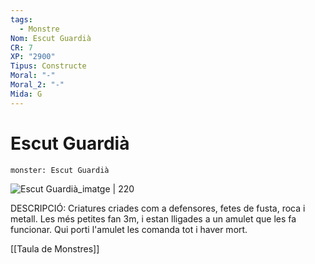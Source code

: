 ```yaml
---
tags:
  - Monstre
Nom: Escut Guardià
CR: 7
XP: "2900"
Tipus: Constructe
Moral: "-"
Moral_2: "-"
Mida: G
---
```

# Escut Guardià

```statblock
monster: Escut Guardià
```

![Escut Guardià_imatge | 220](https://www.dndbeyond.com/avatars/thumbnails/30835/840/1000/1000/638063922477985887.png)

DESCRIPCIÓ: 
Criatures criades com a defensores, fetes de fusta, roca i metall. Les més petites fan 3m, i estan lligades a un amulet que les fa funcionar. Qui porti l'amulet les comanda tot i haver mort.

[[Taula de Monstres]]

